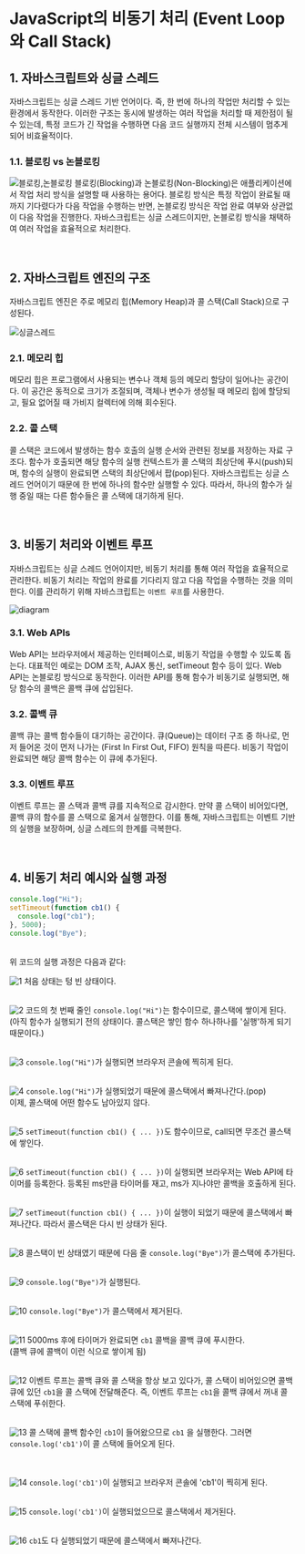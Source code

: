 # JavaScript의 비동기 처리 (Event Loop와 Call Stack)

## 1. 자바스크립트와 싱글 스레드

자바스크립트는 싱글 스레드 기반 언어이다. 즉, 한 번에 하나의 작업만 처리할 수 있는 환경에서 동작한다. 이러한 구조는 동시에 발생하는 여러 작업을 처리할 때 제한점이 될 수 있는데, 특정 코드가 긴 작업을 수행하면 다음 코드 실행까지 전체 시스템이 멈추게 되어 비효율적이다.

### 1.1. 블로킹 vs 논블로킹

![블로킹,논블로킹](https://velog.velcdn.com/images/yangddu/post/d67d1f1d-743b-4f12-aaa4-4d860cffb395/image.png)
블로킹(Blocking)과 논블로킹(Non-Blocking)은 애플리케이션에서 작업 처리 방식을 설명할 때 사용하는 용어다. 블로킹 방식은 특정 작업이 완료될 때까지 기다렸다가 다음 작업을 수행하는 반면, 논블로킹 방식은 작업 완료 여부와 상관없이 다음 작업을 진행한다. 자바스크립트는 싱글 스레드이지만, 논블로킹 방식을 채택하여 여러 작업을 효율적으로 처리한다.

<br/>

## 2. 자바스크립트 엔진의 구조

자바스크립트 엔진은 주로 메모리 힙(Memory Heap)과 콜 스택(Call Stack)으로 구성된다.

![싱글스레드](https://miro.medium.com/v2/resize:fit:1024/1*RLbK8nM3pfLWPu4qIUaWww.png)

### 2.1. 메모리 힙

메모리 힙은 프로그램에서 사용되는 변수나 객체 등의 메모리 할당이 일어나는 공간이다. 이 공간은 동적으로 크기가 조절되며, 객체나 변수가 생성될 때 메모리 힙에 할당되고, 필요 없어질 때 가비지 컬렉터에 의해 회수된다.

### 2.2. 콜 스택

콜 스택은 코드에서 발생하는 함수 호출의 실행 순서와 관련된 정보를 저장하는 자료 구조다. 함수가 호출되면 해당 함수의 실행 컨텍스트가 콜 스택의 최상단에 푸시(push)되며, 함수의 실행이 완료되면 스택의 최상단에서 팝(pop)된다. 자바스크립트는 싱글 스레드 언어이기 때문에 한 번에 하나의 함수만 실행할 수 있다. 따라서, 하나의 함수가 실행 중일 때는 다른 함수들은 콜 스택에 대기하게 된다.

<br/>

## 3. 비동기 처리와 이벤트 루프

자바스크립트는 싱글 스레드 언어이지만, 비동기 처리를 통해 여러 작업을 효율적으로 관리한다. 비동기 처리는 작업의 완료를 기다리지 않고 다음 작업을 수행하는 것을 의미한다. 이를 관리하기 위해 자바스크립트는 `이벤트 루프`를 사용한다.

![diagram](https://miro.medium.com/v2/resize:fit:720/format:webp/1*FA9NGxNB6-v1oI2qGEtlRQ.png)

### 3.1. Web APIs

Web API는 브라우저에서 제공하는 인터페이스로, 비동기 작업을 수행할 수 있도록 돕는다. 대표적인 예로는 DOM 조작, AJAX 통신, setTimeout 함수 등이 있다. Web API는 논블로킹 방식으로 동작한다. 이러한 API를 통해 함수가 비동기로 실행되면, 해당 함수의 콜백은 콜백 큐에 삽입된다.

### 3.2. 콜백 큐

콜백 큐는 콜백 함수들이 대기하는 공간이다. 큐(Queue)는 데이터 구조 중 하나로, 먼저 들어온 것이 먼저 나가는 (First In First Out, FIFO) 원칙을 따른다. 비동기 작업이 완료되면 해당 콜백 함수는 이 큐에 추가된다.

### 3.3. 이벤트 루프

이벤트 루프는 콜 스택과 콜백 큐를 지속적으로 감시한다. 만약 콜 스택이 비어있다면, 콜백 큐의 함수를 콜 스택으로 옮겨서 실행한다. 이를 통해, 자바스크립트는 이벤트 기반의 실행을 보장하며, 싱글 스레드의 한계를 극복한다.

<br/>

## 4. 비동기 처리 예시와 실행 과정

```javascript
console.log("Hi");
setTimeout(function cb1() {
  console.log("cb1");
}, 5000);
console.log("Bye");
```

<br/>
위 코드의 실행 과정은 다음과 같다:
<br/>

![1](https://miro.medium.com/v2/resize:fit:720/format:webp/1*9fbOuFXJHwhqa6ToCc_v2A.png)
처음 상태는 텅 빈 상태이다.
<br/>
<br/>

![2](https://miro.medium.com/v2/resize:fit:720/format:webp/1*dvrghQCVQIZOfNC27Jrtlw.png)
코드의 첫 번째 줄인 `console.log("Hi")`는 함수이므로, 콜스택에 쌓이게 된다.  
(아직 함수가 실행되기 전의 상태이다. 콜스택은 쌓인 함수 하나하나를 '실행'하게 되기 때문이다.)
<br/>
<br/>

![3](https://miro.medium.com/v2/resize:fit:720/format:webp/1*yn9Y4PXNP8XTz6mtCAzDZQ.png)
`console.log("Hi")`가 실행되면 브라우저 콘솔에 찍히게 된다.
<br/>
<br/>

![4](https://miro.medium.com/v2/resize:fit:720/format:webp/1*iBedryNbqtixYTKviPC1tA.png)
`console.log("Hi")`가 실행되었기 때문에 콜스택에서 빠져나간다.(pop)  
이제, 콜스택에 어떤 함수도 남아있지 않다.
<br/>
<br/>

![5](https://miro.medium.com/v2/resize:fit:720/format:webp/1*HIn-BxIP38X6mF_65snMKg.png)
`setTimeout(function cb1() { ... })`도 함수이므로, call되면 무조건 콜스택에 쌓인다.
<br/>
<br/>

![6](https://miro.medium.com/v2/resize:fit:720/format:webp/1*vd3X2O_qRfqaEpW4AfZM4w.png)
`setTimeout(function cb1() { ... })`이 실행되면 브라우저는 Web API에 타이머를 등록한다. 등록된 ms만큼 타이머를 재고, ms가 지나야만 콜백을 호출하게 된다.
<br/>
<br/>

![7](https://miro.medium.com/v2/resize:fit:720/format:webp/1*_nYLhoZPKD_HPhpJtQeErA.png)
`setTimeout(function cb1() { ... })`이 실행이 되었기 때문에 콜스택에서 빠져나간다. 따라서 콜스택은 다시 빈 상태가 된다.
<br/>
<br/>

![8](https://miro.medium.com/v2/resize:fit:720/format:webp/1*1NAeDnEv6DWFewX_C-L8mg.png)
콜스택이 빈 상태였기 때문에 다음 줄 `console.log("Bye")`가 콜스택에 추가된다.
<br/>
<br/>

![9](https://miro.medium.com/v2/resize:fit:720/format:webp/1*UwtM7DmK1BmlBOUUYEopGQ.png)
`console.log("Bye")`가 실행된다.
<br/>
<br/>

![10](https://miro.medium.com/v2/resize:fit:720/format:webp/1*-vHNuJsJVXvqq5dLHPt7cQ.png)
`console.log("Bye")`가 콜스택에서 제거된다.
<br/>
<br/>

![11](https://miro.medium.com/v2/resize:fit:720/format:webp/1*eOj6NVwGI2N78onh6CuCbA.png)
5000ms 후에 타이머가 완료되면 `cb1` 콜백을 콜백 큐에 푸시한다.  
(콜백 큐에 콜백이 이런 식으로 쌓이게 됨)
<br/>
<br/>

![12](https://miro.medium.com/v2/resize:fit:720/format:webp/1*jQMQ9BEKPycs2wFC233aNg.png)
이벤트 루프는 콜백 큐와 콜 스택을 항상 보고 있다가, 콜 스택이 비어있으면 콜백 큐에 있던 `cb1`을 콜 스택에 전달해준다.
즉, 이벤트 루프는 `cb1`을 콜백 큐에서 꺼내 콜 스택에 푸쉬한다.
<br/>
<br/>

![13](https://miro.medium.com/v2/resize:fit:720/format:webp/1*hpyVeL1zsaeHaqS7mU4Qfw.png)
콜 스택에 콜백 함수인 `cb1`이 들어왔으므로 `cb1` 을 실행한다. 그러면 `console.log('cb1')`이 콜 스택에 들어오게 된다.  
<br/>
<br/>

![14](https://miro.medium.com/v2/resize:fit:720/format:webp/1*lvOtCg75ObmUTOxIS6anEQ.png)
`console.log('cb1')`이 실행되고 브라우저 콘솔에 'cb1'이 찍히게 된다.
<br/>
<br/>

![15](https://miro.medium.com/v2/resize:fit:720/format:webp/1*Jyyot22aRkKMF3LN1bgE-w.png)
`console.log('cb1')`이 실행되었으므로 콜스택에서 제거된다.
<br/>
<br/>

![16](https://miro.medium.com/v2/resize:fit:720/format:webp/1*t2Btfb_tBbBxTvyVgKX0Qg.png)
`cb1`도 다 실행되었기 때문에 콜스택에서 빠져나간다.

<br/>
